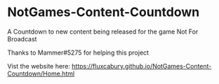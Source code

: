 # NotGames-Content-Countdown
A  Countdown to new content being released for the game Not For Broadcast

Thanks to Mammer#5275 for helping this project

Vist the website here: https://fluxcabury.github.io/NotGames-Content-Countdown/Home.html
